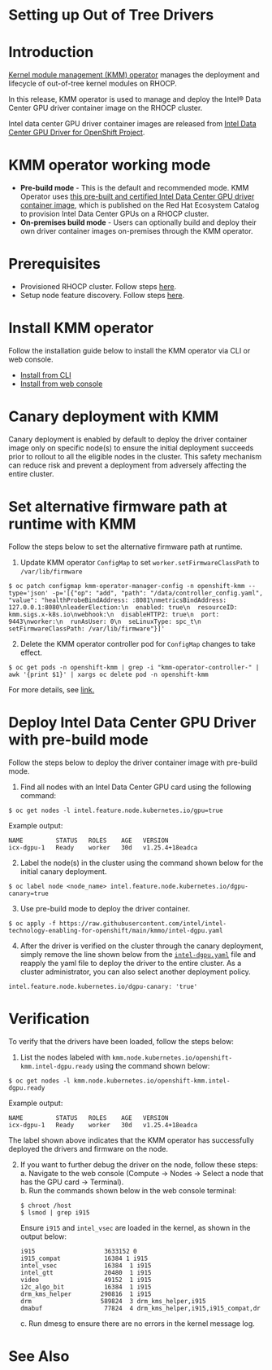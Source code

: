 # Setting up Out of Tree Drivers

# Introduction
[Kernel module management (KMM) operator](https://github.com/rh-ecosystem-edge/kernel-module-management) manages the deployment and lifecycle of out-of-tree kernel modules on RHOCP.

In this release, KMM operator is used to manage and deploy the Intel® Data Center GPU driver container image on the RHOCP cluster.

Intel data center GPU driver container images are released from [Intel Data Center GPU Driver for OpenShift Project](https://github.com/intel/intel-data-center-gpu-driver-for-openshift/tree/main/release#intel-data-center-gpu-driver-container-images-for-openshift-release).

# KMM operator working mode
- **Pre-build mode** - This is the default and recommended mode. KMM Operator uses [this pre-built and certified Intel Data Center GPU driver container image](https://catalog.redhat.com/software/containers/intel/intel-data-center-gpu-driver-container/6495ee55c8b2461e35fb8264), which is published on the Red Hat Ecosystem Catalog to provision Intel Data Center GPUs on a RHOCP cluster.
- **On-premises build mode** - Users can optionally build and deploy their own driver container images on-premises through the KMM operator.

# Prerequisites
- Provisioned RHOCP cluster. Follow steps [here](/README.md#provisioning-rhocp-cluster).
- Setup node feature discovery. Follow steps [here](/nfd/README.md).

# Install KMM operator
Follow the installation guide below to install the KMM operator via CLI or web console. 
- [Install from CLI](https://docs.openshift.com/container-platform/4.14/hardware_enablement/kmm-kernel-module-management.html#kmm-install-using-cli_kernel-module-management-operator)
- [Install from web console](https://docs.openshift.com/container-platform/4.14/hardware_enablement/kmm-kernel-module-management.html#kmm-install-using-web-console_kernel-module-management-operator)

# Canary deployment with KMM
Canary deployment is enabled by default to deploy the driver container image only on specific node(s) to ensure the initial deployment succeeds prior to rollout to all the eligible nodes in the cluster. This safety mechanism can reduce risk and prevent a deployment from adversely affecting the entire cluster.

# Set alternative firmware path at runtime with KMM
Follow the steps below to set the alternative firmware path at runtime.

1. Update KMM operator `ConfigMap` to set `worker.setFirmwareClassPath` to `/var/lib/firmware`
``` 
$ oc patch configmap kmm-operator-manager-config -n openshift-kmm --type='json' -p='[{"op": "add", "path": "/data/controller_config.yaml", "value": "healthProbeBindAddress: :8081\nmetricsBindAddress: 127.0.0.1:8080\nleaderElection:\n  enabled: true\n  resourceID: kmm.sigs.x-k8s.io\nwebhook:\n  disableHTTP2: true\n  port: 9443\nworker:\n  runAsUser: 0\n  seLinuxType: spc_t\n  setFirmwareClassPath: /var/lib/firmware"}]'
```

2. Delete the KMM operator controller pod for `ConfigMap` changes to take effect.
``` 
$ oc get pods -n openshift-kmm | grep -i "kmm-operator-controller-" | awk '{print $1}' | xargs oc delete pod -n openshift-kmm
```

For more details, see [link.](https://openshift-kmm.netlify.app/documentation/firmwares/#setting-the-kernels-firmware-search-path)

# Deploy Intel Data Center GPU Driver with pre-build mode
Follow the steps below to deploy the driver container image with pre-build mode.
1.	Find all nodes with an Intel Data Center GPU card using the following command:
``` 
$ oc get nodes -l intel.feature.node.kubernetes.io/gpu=true
```
Example output: 
```
NAME         STATUS   ROLES    AGE   VERSION
icx-dgpu-1   Ready    worker   30d   v1.25.4+18eadca
```

2.	Label the node(s) in the cluster using the command shown below for the initial canary deployment.
```
$ oc label node <node_name> intel.feature.node.kubernetes.io/dgpu-canary=true
```

3.	Use pre-build mode to deploy the driver container.
```
$ oc apply -f https://raw.githubusercontent.com/intel/intel-technology-enabling-for-openshift/main/kmmo/intel-dgpu.yaml   
```

4.	After the driver is verified on the cluster through the canary deployment, simply remove the line shown below from the [`intel-dgpu.yaml`](/kmmo/intel-dgpu.yaml) file and reapply the yaml file to deploy the driver to the entire cluster. As a cluster administrator, you can also select another deployment policy.
```
intel.feature.node.kubernetes.io/dgpu-canary: 'true'
```

# Verification
To verify that the drivers have been loaded, follow the steps below:
1.	List the nodes labeled with `kmm.node.kubernetes.io/openshift-kmm.intel-dgpu.ready` using the command shown below:
```
$ oc get nodes -l kmm.node.kubernetes.io/openshift-kmm.intel-dgpu.ready
```
Example output: 
```
NAME         STATUS   ROLES    AGE   VERSION
icx-dgpu-1   Ready    worker   30d   v1.25.4+18eadca
```
The label shown above indicates that the KMM operator has successfully deployed the drivers and firmware on the node.

2.	If you want to further debug the driver on the node, follow these steps:  
    a. Navigate to the web console (Compute -> Nodes -> Select a node that has the GPU card -> Terminal).  
    b. Run the commands shown below in the web console terminal:  
    ```
    $ chroot /host 
    $ lsmod | grep i915
    ```
    Ensure `i915` and `intel_vsec` are loaded in the kernel, as shown in the output below:
    ```
    i915                   3633152 0
    i915_compat            16384 1 i915
    intel_vsec             16384  1 i915
    intel_gtt              20480  1 i915
    video                  49152  1 i915
    i2c_algo_bit           16384  1 i915
    drm_kms_helper        290816  1 i915
    drm                   589824  3 drm_kms_helper,i915
    dmabuf                 77824  4 drm_kms_helper,i915,i915_compat,dr
    ```
    c. Run dmesg to ensure there are no errors in the kernel message log.

# See Also
